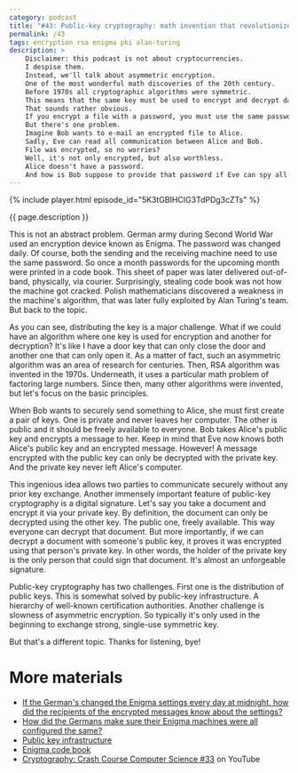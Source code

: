 ```yaml
---
category: podcast
title: "#43: Public-key cryptography: math invention that revolutionized the Internet"
permalink: /43
tags: encryption rsa enigma pki alan-turing
description: >
    Disclaimer: this podcast is not about cryptocurrencies.
    I despise them.
    Instead, we'll talk about asymmetric encryption.
    One of the most wonderful math discoveries of the 20th century.
    Before 1970s all cryptographic algorithms were symmetric.
    This means that the same key must be used to encrypt and decrypt data.
    That sounds rather obvious.
    If you encrypt a file with a password, you must use the same password to decrypt it.
    But there's one problem.
    Imagine Bob wants to e-mail an encrypted file to Alice.
    Sadly, Eve can read all communication between Alice and Bob.
    File was encrypted, so no worries?
    Well, it's not only encrypted, but also worthless.
    Alice doesn't have a password.
    And how is Bob suppose to provide that password if Eve can spy all communication channels?
---
```


{% include player.html episode_id="5K3tGBIHCIG3TdPDg3cZTs" %}

{{ page.description }}

This is not an abstract problem.
German army during Second World War used an encryption device known as Enigma.
The password was changed daily.
Of course, both the sending and the receiving machine need to use the same password.
So once a month passwords for the upcoming month were printed in a code book.
This sheet of paper was later delivered out-of-band, physically, via courier.
Surprisingly, stealing code book was not how the machine got cracked.
Polish mathematicians discovered a weakness in the machine's algorithm, that was later fully exploited by Alan Turing's team.
But back to the topic.

As you can see, distributing the key is a major challenge.
What if we could have an algorithm where one key is used for encryption and another for decryption?
It's like I have a door key that can only close the door and another one that can only open it.
As a matter of fact, such an asymmetric algorithm was an area of research for centuries.
Then, RSA algorithm was invented in the 1970s.
Underneath, it uses a particular math problem of factoring large numbers.
Since then, many other algorithms were invented, but let's focus on the basic principles.

When Bob wants to securely send something to Alice, she must first create a pair of keys.
One is private and never leaves her computer.
The other is public and it should be freely available to everyone.
Bob takes Alice's public key and encrypts a message to her.
Keep in mind that Eve now knows both Alice's public key and an encrypted message.
However!
A message encrypted with the public key can only be decrypted with the private key.
And the private key never left Alice's computer.

This ingenious idea allows two parties to communicate securely without any prior key exchange.
Another immensely important feature of public-key cryptography is a digital signature.
Let's say you take a document and encrypt it via your private key.
By definition, the document can only be decrypted using the other key.
The public one, freely available.
This way everyone can decrypt that document.
But more importantly, if we can decrypt a document with someone's public key, it proves it was encrypted using that person's private key.
In other words, the holder of the private key is the only person that could sign that document.
It's almost an unforgeable signature.

Public-key cryptography has two challenges.
First one is the distribution of public keys.
This is somewhat solved by public-key infrastructure.
A hierarchy of well-known certification authorities.
Another challenge is slowness of asymmetric encryption.
So typically it's only used in the beginning to exchange strong, single-use symmetric key.

But that's a different topic.
Thanks for listening, bye!

# More materials

* [If the German's changed the Enigma settings every day at midnight, how did the recipients of the encrypted messages know about the settings?](https://www.quora.com/If-the-Germans-changed-the-Enigma-settings-every-day-at-midnight-how-did-the-recipients-of-the-encrypted-messages-know-about-the-settings?share=1)
* [How did the Germans make sure their Enigma machines were all configured the same?](https://www.reddit.com/r/AskHistorians/comments/45unnm/how_did_the_germans_make_sure_their_enigma/)
* [Public key infrastructure](https://en.wikipedia.org/wiki/Public_key_infrastructure)
* [Enigma code book](http://users.telenet.be/d.rijmenants/pics/hires-wehrmachtkey-stab.jpg)
* [Cryptography: Crash Course Computer Science #33](https://www.youtube.com/watch?v=jhXCTbFnK8o) on YouTube


